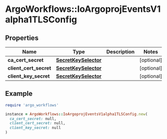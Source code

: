 # ArgoWorkflows::IoArgoprojEventsV1alpha1TLSConfig

## Properties

| Name | Type | Description | Notes |
| ---- | ---- | ----------- | ----- |
| **ca_cert_secret** | [**SecretKeySelector**](SecretKeySelector.md) |  | [optional] |
| **client_cert_secret** | [**SecretKeySelector**](SecretKeySelector.md) |  | [optional] |
| **client_key_secret** | [**SecretKeySelector**](SecretKeySelector.md) |  | [optional] |

## Example

```ruby
require 'argo_workflows'

instance = ArgoWorkflows::IoArgoprojEventsV1alpha1TLSConfig.new(
  ca_cert_secret: null,
  client_cert_secret: null,
  client_key_secret: null
)
```

